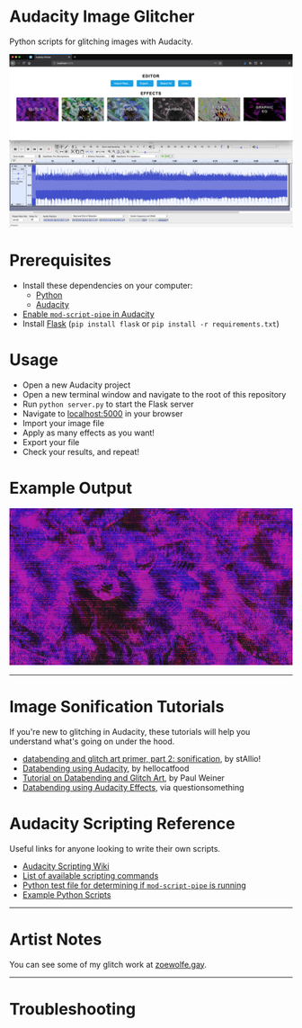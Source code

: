 # Audacity Image Glitcher

Python scripts for glitching images with Audacity.

![Example Editing UI](https://raw.githubusercontent.com/juan0tron/audacity-glitcher/master/docs/editor.jpg)


# Prerequisites

- Install these dependencies on your computer:
	- [Python](https://www.python.org/)
	- [Audacity](https://www.audacityteam.org/)
- [Enable `mod-script-pipe` in Audacity](https://manual.audacityteam.org/man/modules_preferences.html)
- Install [Flask](https://palletsprojects.com/p/flask/) (`pip install flask` or `pip install -r requirements.txt`)


# Usage

- Open a new Audacity project
- Open a new terminal window and navigate to the root of this repository
- Run `python server.py` to start the Flask server
- Navigate to [localhost:5000](http://localhost:5000) in your browser
- Import your image file
- Apply as many effects as you want!
- Export your file
- Check your results, and repeat!


# Example Output

![Example Output](https://raw.githubusercontent.com/juan0tron/audacity-glitcher/master/docs/glitchit.jpg)


-----


# Image Sonification Tutorials

If you're new to glitching in Audacity, these tutorials will help you understand what's going on under the hood.

- [databending and glitch art primer, part 2: sonification](http://blog.animalswithinanimals.com/2008/09/databending-and-glitch-art-primer-part.html), by stAllio!
- [Databending using Audacity](https://www.hellocatfood.com/databending-using-audacity/), by hellocatfood
- [Tutorial on Databending and Glitch Art](https://critiquecollective.com/2014/03/13/tutorial-on-databending-and-glitch-art/), by Paul Weiner
- [Databending using Audacity Effects](https://questionsomething.wordpress.com/2012/07/26/databending-using-audacity-effects/), via questionsomething


# Audacity Scripting Reference

Useful links for anyone looking to write their own scripts.

- [Audacity Scripting Wiki](https://manual.audacityteam.org/man/scripting.html)
- [List of available scripting commands](https://manual.audacityteam.org/man/scripting_reference.html)
- [Python test file for determining if `mod-script-pipe` is running](https://github.com/audacity/audacity/blob/master/scripts/piped-work/pipe_test.py)
- [Example Python Scripts](https://github.com/audacity/audacity/tree/master/scripts/piped-work)


-----


# Artist Notes

You can see some of my glitch work at [zoewolfe.gay](https://zoewolfe.gay/).

-----

# Troubleshooting

## 